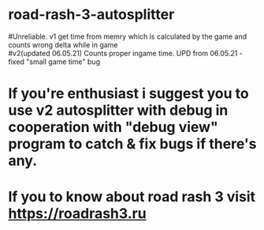 # road-rash-3-autosplitter
#Unreliable. v1 get time from memry which is calculated by the game and counts wrong delta while in game    
#v2(updated 06.05.21) Counts proper ingame time. UPD from 06.05.21 - fixed "small game time" bug   
 
 
# If you're enthusiast i suggest you to use v2 autosplitter with debug in cooperation with "debug view" program to catch & fix bugs if there's any.
# If you to know about road rash 3 visit https://roadrash3.ru
